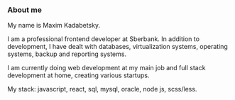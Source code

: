 ### About me

My name is Maxim Kadabetsky.

I am a professional frontend developer at Sberbank. In addition to development, I have dealt with databases, virtualization systems, operating systems, backup and reporting systems.

I am currently doing web development at my main job and full stack development at home, creating various startups.

My stack: javascript, react, sql, mysql, oracle, node js, scss/less.
